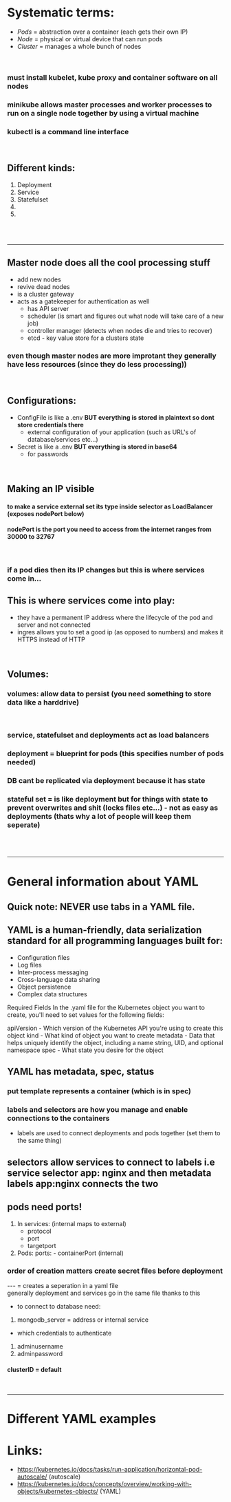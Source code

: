 # Systematic terms:
- *Pods*    = abstraction over a container (each gets their own IP)
- *Node*    = physical or virtual device that can run pods
- *Cluster* = manages a whole bunch of nodes

<br>

### must install kubelet, kube proxy and container software on all nodes
### minikube allows master processes and worker processes to run on a single node together by using a virtual machine
### kubectl is a command line interface

<br>

## Different kinds:
1. Deployment
2. Service
3. Statefulset
4.
5.

<br>
<br>
<hr>

## Master node does all the cool processing stuff
- add new nodes
- revive dead nodes
- is a cluster gateway
- acts as a gatekeeper for authentication as well 
    - has API server
    - scheduler (is smart and figures out what node will take care of a new job)
    - controller manager (detects when nodes die and tries to recover)
    - etcd - key value store for a clusters state

### even though master nodes are more improtant they generally have less resources (since they do less processing))

<br>

## Configurations:
- ConfigFile is like a .env **BUT everything is stored in plaintext so dont store credentials there**
    - external configuration of your application (such as URL's of database/services etc...)
- Secret is like a .env **BUT everything is stored in base64**
    - for passwords

<br>

## Making an IP visible
#### to make a service external set its type inside selector as LoadBalancer (exposes nodePort below)
#### nodePort is the port you need to access from the internet ranges from 30000 to 32767  

<br>

### **if a pod dies then its IP changes but this is where services come in...**

## This is where services come into play:
- they have a permanent IP address where the lifecycle of the pod and server and not connected
- ingres allows you to set a good ip (as opposed to numbers) and makes it HTTPS instead of HTTP

<br>

## Volumes:
### volumes: allow data to persist (you need something to store data like a harddrive)

<br>

### service, statefulset and deployments act as load balancers
### deployment = blueprint for pods (this specifies number of pods needed)
### DB cant be replicated via deployment because it has state
### stateful set = is like deployment but for things with state to prevent overwrites and shit (locks files etc...) - not as easy as deployments (thats why a lot of people will keep them seperate)

<br>
<br>
<hr>

# General information about YAML

## Quick note: NEVER use tabs in a YAML file.

## YAML is a human-friendly, data serialization standard for all programming languages built for:
- Configuration files
- Log files
- Inter-process messaging
- Cross-language data sharing
- Object persistence
- Complex data structures

Required Fields
In the .yaml file for the Kubernetes object you want to create, you'll need to set values for the following fields:

apiVersion - Which version of the Kubernetes API you're using to create this object
kind - What kind of object you want to create
metadata - Data that helps uniquely identify the object, including a name string, UID, and optional namespace
spec - What state you desire for the object

## YAML has metadata, spec, status
### put template represents a container (which is in spec)

### labels and selectors are how you manage and enable connections to the containers
- labels are used to connect deployments and pods together (set them to the same thing)

## selectors allow services to connect to labels i.e service selector app: nginx and then metadata labels app:nginx connects the two

## pods need ports! 
1. In services: (internal maps to external)
    - protocol
    - port
    - targetport
2. Pods:
    ports: - containerPort (internal)

### order of creation matters create secret files before deployment

--- = creates a seperation in a yaml file  
generally deployment and services go in the same file thanks to this  

- to connect to database need:  
1. mongodb_server = address or internal service  

- which credentials to authenticate  
1. adminusername  
2. adminpassword  

#### clusterID = default

<br>
<hr>

# Different YAML examples



# Links:
- https://kubernetes.io/docs/tasks/run-application/horizontal-pod-autoscale/ (autoscale)
- https://kubernetes.io/docs/concepts/overview/working-with-objects/kubernetes-objects/ (YAML)